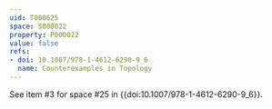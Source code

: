 ```yaml
---
uid: T000625
space: S000022
property: P000022
value: false
refs:
- doi: 10.1007/978-1-4612-6290-9_6
  name: Counterexamples in Topology
---
```


See item #3 for space #25 in {{doi:10.1007/978-1-4612-6290-9_6}}.

